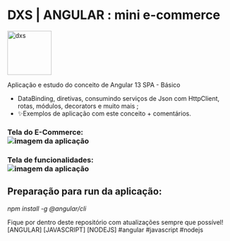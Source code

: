 # DXS | ANGULAR : mini e-commerce
<img src="https://dataxstudios.com.br/assets/images/logo_DXS_400_190.png" alt="dxs" width="100"/> 

Aplicação e estudo do conceito de Angular 13 SPA - Básico

- DataBinding, diretivas, consumindo serviços de Json com HttpClient, rotas, módulos, decorators e muito mais ;
- ✨Exemplos de aplicação com este conceito + comentários.

### Tela do E-Commerce:<br>![imagem da aplicação](https://dataxstudios.com.br/assets/images/github/angular_mini_ecommerce_1.PNG)<br>
### Tela de funcionalidades:<br>![imagem da aplicação](https://dataxstudios.com.br/assets/images/github/angular_mini_ecommerce_2.PNG)

## Preparação para run da aplicação:
_npm install -g @angular/cli_

Fique por dentro deste repositório com atualizações sempre que possível!<br>[ANGULAR] [JAVASCRIPT] [NODEJS] #angular #javascript #nodejs
